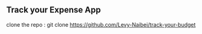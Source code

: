 ## Track your Expense App
clone the repo 
: git clone https://github.com/Levy-Naibei/track-your-budget
